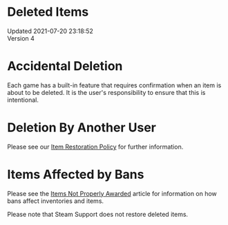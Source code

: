 # Deleted Items
Updated 2021-07-20 23:18:52  
Version 4  

# Accidental Deletion
Each game has a built-in feature that requires confirmation when an item is about to be deleted. It is the user's responsibility to ensure that this is intentional.  
  
# Deletion By Another User
Please see our [Item Restoration Policy](https://help.steampowered.com/en/faqs/view/3B6E-B322-2400-8D24) for further information.  
  
# Items Affected by Bans
Please see the [Items Not Properly Awarded](https://help.steampowered.com/en/faqs/view/52E6-2DF8-205B-6561) article for information on how bans affect inventories and items.  
  
 Please note that Steam Support does not restore deleted items.